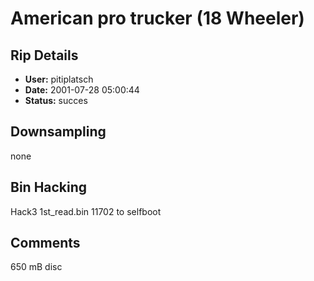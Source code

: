 # American pro trucker (18 Wheeler)

## Rip Details

- **User:** pitiplatsch
- **Date:** 2001-07-28 05:00:44
- **Status:** succes

## Downsampling

none

## Bin Hacking

Hack3 1st_read.bin 11702 to selfboot

## Comments

650 mB disc

